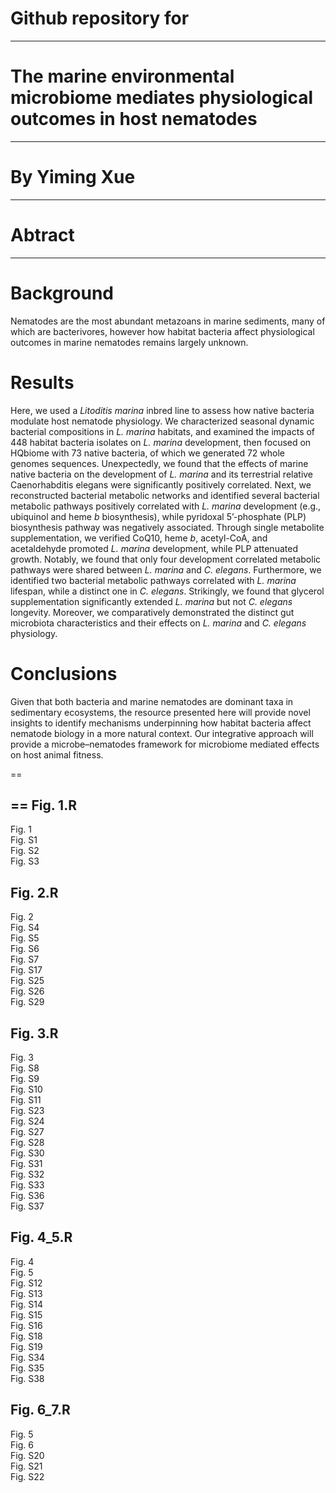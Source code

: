 Github repository for
===
****

The marine environmental microbiome mediates physiological outcomes in host nematodes
===
****
By Yiming Xue
===
****
Abtract
==
****
Background
==
Nematodes are the most abundant metazoans in marine sediments, many of which are bacterivores, however how habitat bacteria affect physiological outcomes in marine nematodes remains largely unknown. 

Results
==
Here, we used a *Litoditis marina* inbred line to assess how native bacteria modulate host nematode physiology. We characterized seasonal dynamic bacterial compositions in *L. marina* habitats, and examined the impacts of 448 habitat bacteria isolates on *L. marina* development, then focused on HQbiome with 73 native bacteria, of which we generated 72 whole genomes sequences. Unexpectedly, we found that the effects of marine native bacteria on the development of *L. marina* and its terrestrial relative Caenorhabditis elegans were significantly positively correlated. Next, we reconstructed bacterial metabolic networks and identified several bacterial metabolic pathways positively correlated with *L. marina* development (e.g., ubiquinol and heme *b* biosynthesis), while pyridoxal 5’-phosphate (PLP) biosynthesis pathway was negatively associated. Through single metabolite supplementation, we verified CoQ10, heme *b*, acetyl-CoA, and acetaldehyde promoted *L. marina* development, while PLP attenuated growth. Notably, we found that only four development correlated metabolic pathways were shared between *L. marina* and *C. elegans*. Furthermore, we identified two bacterial metabolic pathways correlated with *L. marina* lifespan, while a distinct one in *C. elegans*. Strikingly, we found that glycerol supplementation significantly extended *L. marina* but not *C. elegans* longevity. Moreover, we comparatively demonstrated the distinct gut microbiota characteristics and their effects on *L. marina* and *C. elegans* physiology. 

Conclusions
==
Given that both bacteria and marine nematodes are dominant taxa in sedimentary ecosystems, the resource presented here will provide novel insights to identify mechanisms underpinning how habitat bacteria affect nematode biology in a more natural context. Our integrative approach will provide a microbe–nematodes framework for microbiome mediated effects on host animal fitness.

==

==
Fig. 1.R
---------------------------------------------------------------------------------------
Fig. 1<br />
Fig. S1<br />
Fig. S2<br />
Fig. S3

Fig. 2.R
---------------------------------------------------------------------------------------
Fig. 2<br />
Fig. S4<br />
Fig. S5<br />
Fig. S6<br />
Fig. S7<br />
Fig. S17<br />
Fig. S25<br />
Fig. S26<br />
Fig. S29<br />

Fig. 3.R
---------------------------------------------------------------------------------------
Fig. 3<br />
Fig. S8<br />
Fig. S9<br />
Fig. S10<br />
Fig. S11<br />
Fig. S23<br />
Fig. S24<br />
Fig. S27<br />
Fig. S28<br />
Fig. S30<br />
Fig. S31<br />
Fig. S32<br />
Fig. S33<br />
Fig. S36<br />
Fig. S37

Fig. 4_5.R
---------------------------------------------------------------------------------------
Fig. 4<br />
Fig. 5<br />
Fig. S12<br />
Fig. S13<br />
Fig. S14<br />
Fig. S15<br />
Fig. S16<br />
Fig. S18<br />
Fig. S19<br />
Fig. S34<br />
Fig. S35<br />
Fig. S38

Fig. 6_7.R
---------------------------------------------------------------------------------------
Fig. 5<br />
Fig. 6<br />
Fig. S20<br />
Fig. S21<br />
Fig. S22
